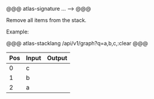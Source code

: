 @@@ atlas-signature
...
-->
<empty>
@@@

Remove all items from the stack.

Example:

@@@ atlas-stacklang
/api/v1/graph?q=a,b,c,:clear
@@@

<table><thead><th>Pos</th><th>Input</th><th>Output</th></thead><tbody><tr>
<td>0</td>
<td>c</td>
<td></td>
</tr><tr>
<td>1</td>
<td>b</td>
<td></td>
</tr><tr>
<td>2</td>
<td>a</td>
<td></td>
</tr></tbody></table>
